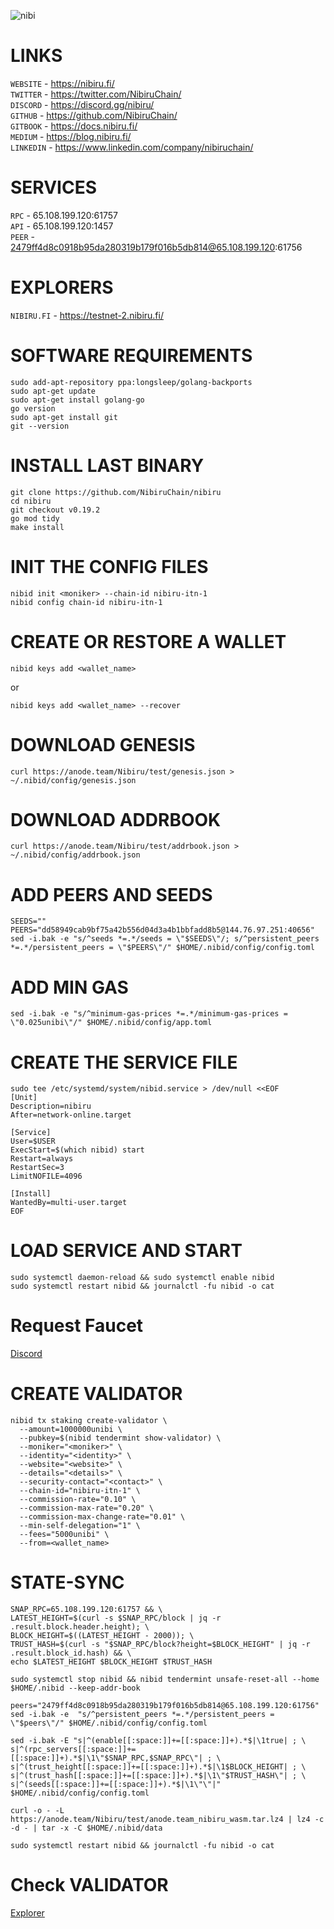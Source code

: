 ![nibi](https://user-images.githubusercontent.com/96678356/222181438-7a415e6a-8d57-40cb-9dd7-6bc7a8f37302.jpg)

# LINKS
```WEBSITE``` - https://nibiru.fi/ <br>
```TWITTER``` - https://twitter.com/NibiruChain/ <br>
```DISCORD``` - https://discord.gg/nibiru/ <br>
```GITHUB``` - https://github.com/NibiruChain/ <br>
```GITBOOK``` - https://docs.nibiru.fi/ <br>
```MEDIUM``` - https://blog.nibiru.fi/ <br>
```LINKEDIN``` - https://www.linkedin.com/company/nibiruchain/ 
# SERVICES
```RPC``` - 65.108.199.120:61757 <br>
```API``` - 65.108.199.120:1457 <br>
```PEER``` - 2479ff4d8c0918b95da280319b179f016b5db814@65.108.199.120:61756 
# EXPLORERS
```NIBIRU.FI``` - https://testnet-2.nibiru.fi/ 
# SOFTWARE REQUIREMENTS
```
sudo add-apt-repository ppa:longsleep/golang-backports
sudo apt-get update
sudo apt-get install golang-go
go version
sudo apt-get install git
git --version
```
# INSTALL LAST BINARY
```
git clone https://github.com/NibiruChain/nibiru
cd nibiru
git checkout v0.19.2
go mod tidy
make install
```
# INIT THE CONFIG FILES
```
nibid init <moniker> --chain-id nibiru-itn-1
nibid config chain-id nibiru-itn-1
```
# CREATE OR RESTORE A WALLET
```
nibid keys add <wallet_name>
```
or 
```
nibid keys add <wallet_name> --recover
```
# DOWNLOAD GENESIS
```
curl https://anode.team/Nibiru/test/genesis.json > ~/.nibid/config/genesis.json
```
# DOWNLOAD ADDRBOOK
```
curl https://anode.team/Nibiru/test/addrbook.json > ~/.nibid/config/addrbook.json
```
# ADD PEERS AND SEEDS
```
SEEDS=""
PEERS="dd58949cab9bf75a42b556d04d3a4b1bbfadd8b5@144.76.97.251:40656"
sed -i.bak -e "s/^seeds *=.*/seeds = \"$SEEDS\"/; s/^persistent_peers *=.*/persistent_peers = \"$PEERS\"/" $HOME/.nibid/config/config.toml
```
# ADD MIN GAS
```
sed -i.bak -e "s/^minimum-gas-prices *=.*/minimum-gas-prices = \"0.025unibi\"/" $HOME/.nibid/config/app.toml
```
# CREATE THE SERVICE FILE
```
sudo tee /etc/systemd/system/nibid.service > /dev/null <<EOF
[Unit]
Description=nibiru
After=network-online.target

[Service]
User=$USER
ExecStart=$(which nibid) start
Restart=always
RestartSec=3
LimitNOFILE=4096

[Install]
WantedBy=multi-user.target
EOF
```
# LOAD SERVICE AND START
```
sudo systemctl daemon-reload && sudo systemctl enable nibid
sudo systemctl restart nibid && journalctl -fu nibid -o cat
```
# Request Faucet
  [Discord](https://discord.gg/nibiru)
  
# CREATE VALIDATOR
```
nibid tx staking create-validator \
  --amount=1000000unibi \
  --pubkey=$(nibid tendermint show-validator) \
  --moniker="<moniker>" \
  --identity="<identity>" \
  --website="<website>" \
  --details="<details>" \
  --security-contact="<contact>" \
  --chain-id="nibiru-itn-1" \
  --commission-rate="0.10" \
  --commission-max-rate="0.20" \
  --commission-max-change-rate="0.01" \
  --min-self-delegation="1" \
  --fees="5000unibi" \
  --from=<wallet_name>
```
# STATE-SYNC
```
SNAP_RPC=65.108.199.120:61757 && \
LATEST_HEIGHT=$(curl -s $SNAP_RPC/block | jq -r .result.block.header.height); \
BLOCK_HEIGHT=$((LATEST_HEIGHT - 2000)); \
TRUST_HASH=$(curl -s "$SNAP_RPC/block?height=$BLOCK_HEIGHT" | jq -r .result.block_id.hash) && \
echo $LATEST_HEIGHT $BLOCK_HEIGHT $TRUST_HASH
```
```
sudo systemctl stop nibid && nibid tendermint unsafe-reset-all --home $HOME/.nibid --keep-addr-book
```
```
peers="2479ff4d8c0918b95da280319b179f016b5db814@65.108.199.120:61756"
sed -i.bak -e  "s/^persistent_peers *=.*/persistent_peers = \"$peers\"/" $HOME/.nibid/config/config.toml
```
```
sed -i.bak -E "s|^(enable[[:space:]]+=[[:space:]]+).*$|\1true| ; \
s|^(rpc_servers[[:space:]]+=[[:space:]]+).*$|\1\"$SNAP_RPC,$SNAP_RPC\"| ; \
s|^(trust_height[[:space:]]+=[[:space:]]+).*$|\1$BLOCK_HEIGHT| ; \
s|^(trust_hash[[:space:]]+=[[:space:]]+).*$|\1\"$TRUST_HASH\"| ; \
s|^(seeds[[:space:]]+=[[:space:]]+).*$|\1\"\"|" $HOME/.nibid/config/config.toml
```
```
curl -o - -L https://anode.team/Nibiru/test/anode.team_nibiru_wasm.tar.lz4 | lz4 -c -d - | tar -x -C $HOME/.nibid/data
```
```
sudo systemctl restart nibid && journalctl -fu nibid -o cat
```
# Check VALIDATOR
[Explorer](https://nibiru.explorers.guru/)
